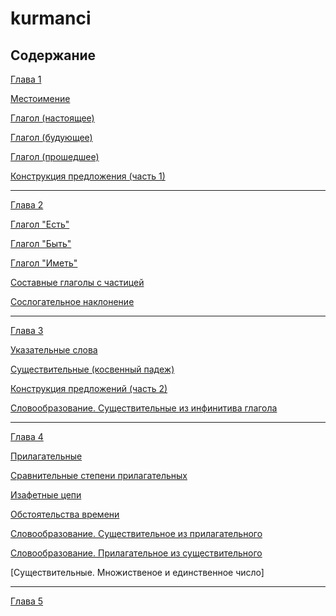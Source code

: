 # kurmanci

## Содержание
[Глава 1]()

[Местоимение]()

[Глагол (настоящее)]()

[Глагол (будующее)]()

[Глагол (прошедшее)]()

[Конструкция предложения (часть 1)]()

---
[Глава 2]()

[Глагол "Есть"]()

[Глагол "Быть"]()

[Глагол "Иметь"]()

[Составные глаголы с частицей]()

[Сослогательное наклонение]()

---
[Глава 3]()

[Указательные слова]()

[Существительные (косвенный падеж)]()

[Конструкция предложений (часть 2)]()

[Словообразование. Существительные из инфинитива глагола ]()

---
[Глава 4]()

[Прилагательные]()

[Сравнительные степени прилагательных]()

[Изафетные цепи]()

[Обстоятельства времени]()

[Словообразование. Cуществительное из прилагательного]()

[Словообразование. Прилагательное из существительного]()

[Существительные. Множиственое и единственное число]

---
[Глава 5]()
